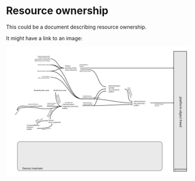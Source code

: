 # Resource ownership

This could be a document describing resource ownership.

It might have a link to an image:

![resource lifetime flow](wgpu-lifetime-flow.svg "Lifetime flow")
